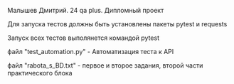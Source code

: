 Малышев Дмитрий. 24 qa plus. Дипломный проект 

Для запуска тестов должны быть установлены пакеты pytest и requests

Запуск всех тестов выполянется командой pytest

файл "test_automation.py" - Автоматизация теста к API

файл "rabota_s_BD.txt" - первое и второе задания, второй части практического блока
